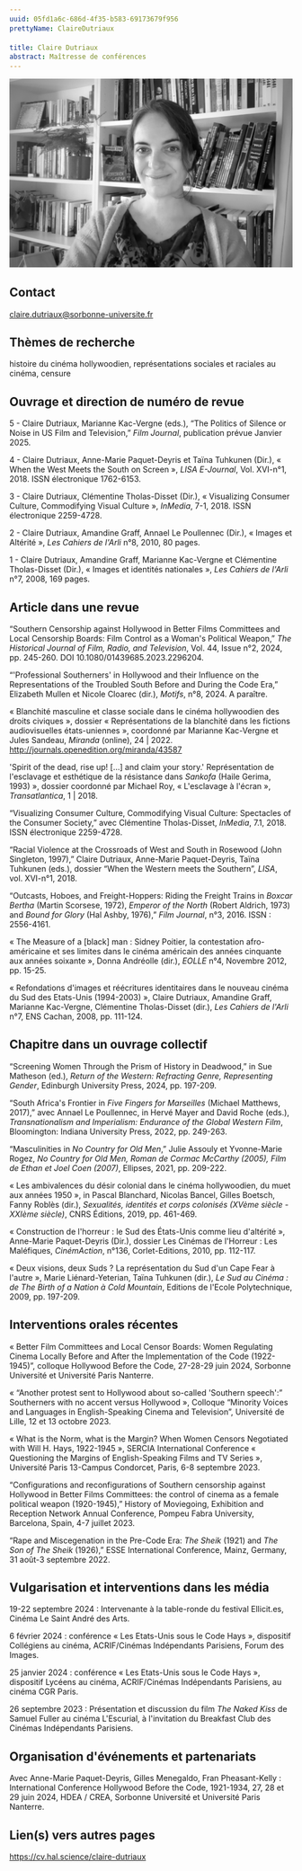 ```yaml
---
uuid: 05fd1a6c-686d-4f35-b583-69173679f956
prettyName: ClaireDutriaux

title: Claire Dutriaux
abstract: Maîtresse de conférences
---
```


![small](Dutriaux_Claire.jpg)

## Contact

 claire.dutriaux@sorbonne-universite.fr

## Thèmes de recherche

 histoire du cinéma hollywoodien, représentations sociales et raciales au cinéma, censure

## Ouvrage et direction de numéro de revue

5 -	Claire Dutriaux, Marianne Kac-Vergne (eds.), “The Politics of Silence or Noise in US Film and Television,” *Film Journal*, publication prévue Janvier 2025.

4	- Claire Dutriaux, Anne-Marie Paquet-Deyris et Taïna Tuhkunen (Dir.), « When the West Meets the South on Screen », *LISA E-Journal*, Vol. XVI-n°1, 2018. ISSN électronique 1762-6153.

3	- Claire Dutriaux, Clémentine Tholas-Disset (Dir.), « Visualizing Consumer Culture, Commodifying Visual Culture », *InMedia*, 7-1, 2018. ISSN électronique 2259-4728.

2	- Claire Dutriaux, Amandine Graff, Annael Le Poullennec (Dir.), « Images et Altérité », *Les Cahiers de l'Arli* n°8, 2010, 80 pages.

1	- Claire Dutriaux, Amandine Graff, Marianne Kac-Vergne et Clémentine Tholas-Disset (Dir.), « Images et identités nationales », *Les Cahiers de l'Arli* n°7, 2008, 169 pages.

## Article dans une revue

 “Southern Censorship against Hollywood in Better Films Committees and Local Censorship Boards: Film Control as a Woman's Political Weapon,” *The Historical Journal of Film, Radio, and Television*, Vol. 44, Issue n°2, 2024, pp. 245-260. DOI 10.1080/01439685.2023.2296204. 

“'Professional Southerners' in Hollywood and their Influence on the Representations of the Troubled South Before and During the Code Era,” Elizabeth Mullen et Nicole Cloarec (dir.), *Motifs*, n°8, 2024. A paraître.

« Blanchité masculine et classe sociale dans le cinéma hollywoodien des droits civiques », dossier « Représentations de la blanchité dans les fictions audiovisuelles états-uniennes », coordonné par Marianne Kac-Vergne et Jules Sandeau, *Miranda* (online), 24 | 2022. http://journals.openedition.org/miranda/43587

'Spirit of the dead, rise up! […] and claim your story.' Représentation de l'esclavage et esthétique de la résistance dans *Sankofa* (Haile Gerima, 1993) », dossier coordonné par Michael Roy, « L'esclavage à l'écran », *Transatlantica*, 1 | 2018. 

“Visualizing Consumer Culture, Commodifying Visual Culture: Spectacles of the Consumer Society,” avec Clémentine Tholas-Disset, *InMedia*, 7.1, 2018. ISSN électronique 2259-4728.

“Racial Violence at the Crossroads of West and South in Rosewood (John Singleton, 1997),” Claire Dutriaux, Anne-Marie Paquet-Deyris, Taïna Tuhkunen (eds.), dossier “When the Western meets the Southern”, *LISA*, vol. XVI-n°1, 2018.

“Outcasts, Hoboes, and Freight-Hoppers: Riding the Freight Trains in *Boxcar Bertha* (Martin Scorsese, 1972), *Emperor of the North* (Robert Aldrich, 1973) and *Bound for Glory* (Hal Ashby, 1976),” *Film Journal*, n°3, 2016. ISSN : 2556-4161. 	

« The Measure of a [black] man : Sidney Poitier, la contestation afro-américaine et ses limites dans le cinéma américain des années cinquante aux années soixante », Donna Andréolle (dir.), *EOLLE* n°4, Novembre 2012, pp. 15-25.

« Refondations d'images et réécritures identitaires dans le nouveau cinéma du Sud des Etats-Unis (1994-2003) », Claire Dutriaux, Amandine Graff, Marianne Kac-Vergne, Clémentine Tholas-Disset (dir.), *Les Cahiers de l'Arli* n°7, ENS Cachan, 2008, pp. 111-124.

## Chapitre dans un ouvrage collectif

 “Screening Women Through the Prism of History in Deadwood,” in Sue Matheson (ed.), *Return of the Western: Refracting Genre, Representing Gender*, Edinburgh University Press, 2024, pp. 197-209.

“South Africa's Frontier in *Five Fingers for Marseilles* (Michael Matthews, 2017),” avec Annael Le Poullennec, in Hervé Mayer and David Roche (eds.), *Transnationalism and Imperialism: Endurance of the Global Western Film*, Bloomington: Indiana University Press, 2022, pp. 249-263. 

“Masculinities in *No Country for Old Men*,” Julie Assouly et Yvonne-Marie Rogez, *No Country for Old Men, Roman de Cormac McCarthy (2005), Film de Ethan et Joel Coen (2007)*, Ellipses, 2021, pp. 209-222.

« Les ambivalences du désir colonial dans le cinéma hollywoodien, du muet aux années 1950 », in Pascal Blanchard, Nicolas Bancel, Gilles Boetsch, Fanny Roblès (dir.), *Sexualités, identités et corps colonisés (XVème siècle - XXIème siècle)*, CNRS Éditions, 2019, pp. 461-469.

« Construction de l'horreur : le Sud des États-Unis comme lieu d'altérité », Anne-Marie Paquet-Deyris (Dir.), dossier Les Cinémas de l'Horreur : Les Maléfiques, *CinémAction*, n°136, Corlet-Editions, 2010, pp. 112-117. 

« Deux visions, deux Suds ? La représentation du Sud d'un Cape Fear à l'autre », Marie Liénard-Yeterian, Taïna Tuhkunen (dir.), *Le Sud au Cinéma : de The Birth of a Nation à Cold Mountain*, Editions de l'Ecole Polytechnique, 2009, pp. 197-209.

## Interventions orales récentes

 « Better Film Committees and Local Censor Boards: Women Regulating Cinema Locally Before and After the Implementation of the Code (1922-1945)”, colloque Hollywood Before the Code, 27-28-29 juin 2024, Sorbonne Université et Université Paris Nanterre.

« “Another protest sent to Hollywood about so-called 'Southern speech':” Southerners with no accent versus Hollywood », Colloque “Minority Voices and Languages in English-Speaking Cinema and Television”, Université de Lille, 12 et 13 octobre 2023.

« What is the Norm, what is the Margin? When Women Censors Negotiated with Will H. Hays, 1922-1945 », SERCIA International Conference « Questioning the Margins of English-Speaking Films and TV Series », Université Paris 13-Campus Condorcet, Paris, 6-8 septembre 2023.

“Configurations and reconfigurations of Southern censorship against Hollywood in Better Films Committees: the control of cinema as a female political weapon (1920-1945),” History of Moviegoing, Exhibition and Reception Network Annual Conference, Pompeu Fabra University, Barcelona, Spain, 4-7 juillet 2023.

“Rape and Miscegenation in the Pre-Code Era: *The Sheik* (1921) and *The Son of The Sheik* (1926),” ESSE International Conference, Mainz, Germany, 31 août-3 septembre 2022.

## Vulgarisation et interventions dans les média

 19-22 septembre 2024 : Intervenante à la table-ronde du festival Ellicit.es, Cinéma Le Saint André des Arts.

6 février 2024 : conférence « Les Etats-Unis sous le Code Hays », dispositif Collégiens au cinéma, ACRIF/Cinémas Indépendants Parisiens, Forum des Images.

25 janvier 2024 : conférence « Les Etats-Unis sous le Code Hays », dispositif Lycéens au cinéma, ACRIF/Cinémas Indépendants Parisiens, au cinéma CGR Paris.

26 septembre 2023 : Présentation et discussion du film *The Naked Kiss* de Samuel Fuller au cinéma L'Escurial, à l'invitation du Breakfast Club des Cinémas Indépendants Parisiens.

## Organisation d'événements et partenariats

 Avec Anne-Marie Paquet-Deyris, Gilles Menegaldo, Fran Pheasant-Kelly : International Conference Hollywood Before the Code, 1921-1934, 27, 28 et 29 juin 2024, HDEA / CREA, Sorbonne Université et Université Paris Nanterre.

## Lien(s) vers autres pages

 https://cv.hal.science/claire-dutriaux

